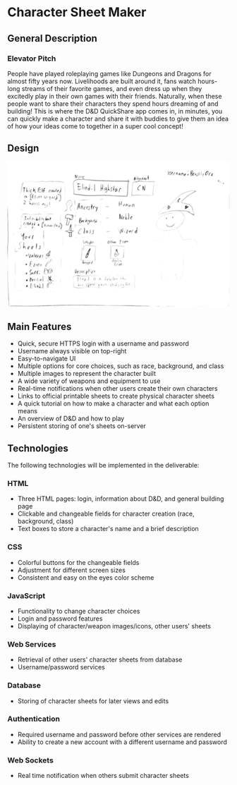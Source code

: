 # Character Sheet Maker

## General Description

### Elevator Pitch
People have played roleplaying games like Dungeons and Dragons for almost fifty years now. Livelihoods are built around it, fans watch hours-long streams of their favorite games, and even dress up when they excitedly play in their own games with their friends. Naturally, when these people want to share their characters they spend hours dreaming of and building! This is where the D&D QuickShare app comes in, in minutes, you can quickly make a character and share it with buddies to give them an idea of how your ideas come to together in a super cool concept!

## Design

![Mock](StartupSpecs.jpg)

## Main Features

- Quick, secure HTTPS login with a username and password
- Username always visible on top-right
- Easy-to-navigate UI
- Multiple options for core choices, such as race, background, and class
- Multiple images to represent the character built
- A wide variety of weapons and equipment to use
- Real-time notifications when other users create their own characters
- Links to official printable sheets to create physical character sheets
- A quick tutorial on how to make a character and what each option means
- An overview of D&D and how to play
- Persistent storing of one's sheets on-server

## Technologies

The following technologies will be implemented in the deliverable:

### HTML
- Three HTML pages: login, information about D&D, and general building page
- Clickable and changeable fields for character creation (race, background, class)
- Text boxes to store a character's name and a brief description

### CSS
- Colorful buttons for the changeable fields
- Adjustment for different screen sizes
- Consistent and easy on the eyes color scheme

### JavaScript
- Functionality to change character choices
- Login and password features
- Displaying of character/weapon images/icons, other users' sheets

### Web Services
- Retrieval of other users' character sheets from database
- Username/password services

### Database
- Storing of character sheets for later views and edits

### Authentication
- Required username and password before other services are rendered
- Ability to create a new account with a different username and password

### Web Sockets
- Real time notification when others submit character sheets
